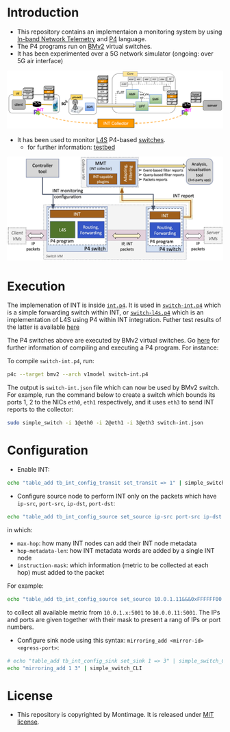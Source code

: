 # Introduction

- This repository contains an implementaion a monitoring system by using [In-band Network Telemetry](https://p4.org/p4-spec/docs/INT_v2_1.pdf) and [P4](https://p4.org) language.
- The P4 programs run on [BMv2](https://github.com/p4lang/behavioral-model) virtual switches.
- It has been experimented over a 5G network simulator (ongoing: over 5G air interface)

<img src=img/monitoring-5g.png width=600px>

- It has been used to monitor [L4S](https://datatracker.ietf.org/doc/draft-ietf-tsvwg-l4s-arch) P4-based [switches](https://ieeexplore.ieee.org/document/9631539).
   - for further information: [testbed](https://github.com/mosaico-anr/p4-int-l4s/tree/main/testbed)

<img src=img/monitoring-l4s.jpg width=600px>

# Execution

The implemenation of INT is inside [`int.p4`](p4/int.p4). It is used in [`switch-int.p4`](p4/switch-int.p4) which is a simple forwarding switch within INT, or [`switch-l4s.p4`](p4/switch-l4s.p4) which is an implementation of L4S using P4 within INT integration. Futher test results of the latter is available [here](https://github.com/mosaico-anr/p4-int-l4s)

The P4 switches above are executed by BMv2 virtual switches. Go [here](https://github.com/p4lang/behavioral-model) for further information of compiling and executing a P4 program. For instance:

To compile `switch-int.p4`, run:

```bash
p4c --target bmv2 --arch v1model switch-int.p4
```

The output is `switch-int.json` file which can now be used by BMv2 switch. For example, run the command below to create a switch which bounds its ports 1, 2 to the NICs `eth0`, `eth1` respectively, and it uses `eth3` to send INT reports to the collector:

```bash
sudo simple_switch -i 1@eth0 -i 2@eth1 -i 3@eth3 switch-int.json
```


# Configuration

- Enable INT:
  
```bash
echo "table_add tb_int_config_transit set_transit => 1" | simple_switch_CLI
```

- Configure source node to perform INT only on the packets which have `ip-src`, `port-src`, `ip-dst`, `port-dst`:
  
```bash
echo "table_add tb_int_config_source set_source ip-src port-src ip-dst port-dst => max-hop hop-metadata-length instruction-mask
```

in which:
   + `max-hop`:  how many INT nodes can add their INT node metadata
   + `hop-metadata-len`: how INT metadata words are added by a single INT node
   + `instruction-mask`: which information (metric to be collected at each hop) must added to the packet

For example:

```bash
echo "table_add tb_int_config_source set_source 10.0.1.11&&&0xFFFFFF00 5001&&&0x0000 10.0.0.11&&&0xFFFFFFFF 5001&&&0x0000 => 4 10 0xFFFF" | simple_switch_CLI
```
to collect all available metric from `10.0.1.x:5001` to `10.0.0.11:5001`. The IPs and ports are given together with their mask to present a rang of IPs or port numbers.

- Configure sink node using this syntax: `mirroring_add <mirror-id> <egress-port>`:

```bash
# echo "table_add tb_int_config_sink set_sink 1 => 3" | simple_switch_CLI
echo "mirroring_add 1 3" | simple_switch_CLI
```


# License

- This repository is copyrighted by Montimage. It is released under [MIT license](./LICENSE).


